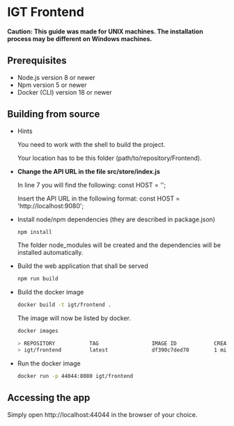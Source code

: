 
# IGT Frontend

**Caution: This guide was made for UNIX machines. The installation process may be different on Windows machines.**

## Prerequisites

 - Node.js version 8 or newer
 - Npm version 5 or newer
 - Docker (CLI) version 18 or newer

## Building from source

- Hints

    You need to work with the shell to build the project. 

	Your location has to be this folder (path/to/repository/Frontend).

 - **Change the API URL in the file src/store/index.js**

	  In line 7 you will find the following: const HOST = '';

	  Insert the API URL in the following format: const HOST = 'http://localhost:9080';

- Install node/npm dependencies (they are described in package.json)
	```bash
	npm install
	```
  The folder node_modules will be created and the dependencies will be installed automatically.
  
-  Build the web application that shall be served
    ```bash
    npm run build
    ```

- Build the docker image
	```bash
	docker build -t igt/frontend .
	```
	The image will now be listed by docker.
	```bash
	docker images
	
	> REPOSITORY           TAG                 IMAGE ID            CREATED             SIZE
	> igt/frontend         latest              df390c7ded70        1 minute ago       833MB

	```
- Run the docker image
	```bash
	docker run -p 44044:8080 igt/frontend
	```

## Accessing the app

Simply open http://localhost:44044 in the browser of your choice.
